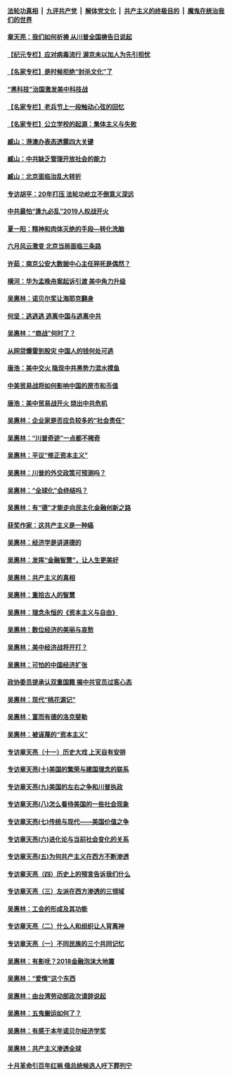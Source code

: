 

####  [法轮功真相](../../../../basic/blob/master/README.md?t=07080131) &nbsp;|&nbsp; [九评共产党](../../../../9ping.md/blob/master/README.md?t=07080131) &nbsp;|&nbsp; [解体党文化](../../../../jtdwh.md/blob/master/README.md?t=07080131)  &nbsp;|&nbsp; [共产主义的终极目的](../../../../gczydzjmd.md/blob/master/README.md?t=07080131) &nbsp;|&nbsp; [魔鬼在统治我们的世界](../../../../mgztzwmdsj.md/blob/master/README.md?t=07080131) 

#### [章天亮：我们如何祈祷 从川普全国祷告日说起](../pages/nsc423/n11944627.md?t=07080131) 

#### [【纪元专栏】应对病毒流行 渥京未以加人为先引担忧](../pages/nsc423/n11875714.md?t=07080131) 

#### [【名家专栏】是时候拒绝“封杀文化”了](../pages/nsc423/n11814093.md?t=07080131) 

#### [“黑科技”治国激发美中科技战](../pages/nsc423/n11638056.md?t=07080131) 

#### [【名家专栏】老兵节上一段触动心弦的回忆](../pages/nsc423/n11646016.md?t=07080131) 

#### [【名家专栏】公立学校的起源：集体主义与失败](../pages/nsc423/n11601833.md?t=07080131) 

#### [臧山：港澳办表态透露四大关键](../pages/nsc423/n11421628.md?t=07080131) 

#### [臧山：中共缺乏管理开放社会的能力](../pages/nsc423/n11407457.md?t=07080131) 

#### [臧山：北京面临治乱大转折](../pages/nsc423/n11406895.md?t=07080131) 

#### [专访胡平：20年打压 法轮功屹立不倒意义深远](../pages/nsc423/n11398800.md?t=07080131) 

#### [中共最怕“逢九必乱”2019人权战开火](../pages/nsc423/n11385248.md?t=07080131) 

#### [夏一阳：精神和肉体灭绝的手段—转化洗脑](../pages/nsc423/n11368250.md?t=07080131) 

#### [六月风云激变 北京当局面临三条路](../pages/nsc423/n11313668.md?t=07080131) 

#### [许茹：南京公安大数据中心主任猝死是偶然？](../pages/nsc423/n11064744.md?t=07080131) 

#### [横河：华为孟晚舟案起诉引渡 美中角力升级](../pages/nsc423/n11027230.md?t=07080131) 

#### [吴惠林：诺贝尔奖让海耶克翻身](../pages/nsc423/n10890049.md?t=07080131) 

#### [何坚：逃逃逃 逃离中国与逃离中共](../pages/nsc423/n10592891.md?t=07080131) 

#### [吴惠林：“商战”何时了？](../pages/nsc423/n10573558.md?t=07080131) 

#### [从网贷爆雷到股灾 中国人的钱何处可逃](../pages/nsc423/n10572800.md?t=07080131) 

#### [唐浩：美中交火 隐现中共黑势力混水摸鱼](../pages/nsc423/n10544040.md?t=07080131) 

#### [中美贸易战将如何影响中国的房市和币值](../pages/nsc423/n10543697.md?t=07080131) 

#### [唐浩：美中贸易战开火 烧出中共危机](../pages/nsc423/n10540126.md?t=07080131) 

#### [吴惠林：企业家是否应负较多的“社会责任”](../pages/nsc423/n10535022.md?t=07080131) 

#### [吴惠林：“川普奇迹”一点都不稀奇](../pages/nsc423/n10512808.md?t=07080131) 

#### [吴惠林：平议“修正资本主义”](../pages/nsc423/n10495724.md?t=07080131) 

#### [吴惠林：川普的外交政策可预测吗？](../pages/nsc423/n10462387.md?t=07080131) 

#### [吴惠林：“全球化”会终结吗？](../pages/nsc423/n10452838.md?t=07080131) 

#### [吴惠林：有“德”才能走向民主化金融创新之路](../pages/nsc423/n10432292.md?t=07080131) 

#### [获奖作家：这共产主义是一种癌](../pages/nsc423/n10431541.md?t=07080131) 

#### [吴惠林：经济学是讲道德的](../pages/nsc423/n10398014.md?t=07080131) 

#### [吴惠林：发挥“金融智慧”，让人生更美好](../pages/nsc423/n10375019.md?t=07080131) 

#### [吴惠林：共产主义的真相](../pages/nsc423/n10351394.md?t=07080131) 

#### [吴惠林：重拾古人的智慧](../pages/nsc423/n10337691.md?t=07080131) 

#### [吴惠林：理念永恒的《资本主义与自由》](../pages/nsc423/n10316274.md?t=07080131) 

#### [吴惠林：数位经济的美丽与哀愁](../pages/nsc423/n10292946.md?t=07080131) 

#### [吴惠林：美中经济战将开打？](../pages/nsc423/n10258825.md?t=07080131) 

#### [吴惠林：可怕的中国经济扩张](../pages/nsc423/n10219147.md?t=07080131) 

#### [政协委员提承认双重国籍 揭中共官员过客心态](../pages/nsc423/n10208809.md?t=07080131) 

#### [吴惠林：现代“桃花源记”](../pages/nsc423/n10185234.md?t=07080131) 

#### [吴惠林：富而有德的洛克斐勒](../pages/nsc423/n10142264.md?t=07080131) 

#### [吴惠林：被诬蔑的“资本主义”](../pages/nsc423/n10124816.md?t=07080131) 

#### [专访章天亮（十一）历史大戏 上天自有安排](../pages/nsc423/n10094905.md?t=07080131) 

#### [专访章天亮(十)美国的繁荣与建国理念的联系](../pages/nsc423/n10094899.md?t=07080131) 

#### [专访章天亮(九)美国的左右之争和川普执政](../pages/nsc423/n10094889.md?t=07080131) 

#### [专访章天亮(八)怎么看待美国的一些社会现象](../pages/nsc423/n10094857.md?t=07080131) 

#### [专访章天亮(七)传统与现代——美国价值之争](../pages/nsc423/n10093140.md?t=07080131) 

#### [专访章天亮(六)进化论与当前社会变化的关系](../pages/nsc423/n10092036.md?t=07080131) 

#### [专访章天亮(五)为何共产主义在西方不断渗透](../pages/nsc423/n10083620.md?t=07080131) 

#### [专访章天亮（四）历史上的预言告诉我们什么](../pages/nsc423/n10083606.md?t=07080131) 

#### [专访章天亮（三）左派在西方渗透的三领域](../pages/nsc423/n10081115.md?t=07080131) 

#### [吴惠林：工会的形成及其功能](../pages/nsc423/n10080633.md?t=07080131) 

#### [专访章天亮（二）什么人和组织让人背离神](../pages/nsc423/n10076637.md?t=07080131) 

#### [专访章天亮（一）不同民族的三个共同记忆](../pages/nsc423/n10074188.md?t=07080131) 

#### [吴惠林：有影呒？2018金融泡沫大地震](../pages/nsc423/n10040534.md?t=07080131) 

#### [吴惠林：“爱情”这个东西](../pages/nsc423/n10019423.md?t=07080131) 

#### [吴惠林：由台湾劳动部政次请辞说起](../pages/nsc423/n9979679.md?t=07080131) 

#### [吴惠林：五鬼搬运如何了？](../pages/nsc423/n9925338.md?t=07080131) 

#### [吴惠林：有感于本年诺贝尔经济学奖](../pages/nsc423/n9871883.md?t=07080131) 

#### [吴惠林：共产主义渗透全球](../pages/nsc423/n9812748.md?t=07080131) 

#### [十月革命引百年红祸 俄总统候选人吁下葬列宁](../pages/nsc423/n9810182.md?t=07080131) 


